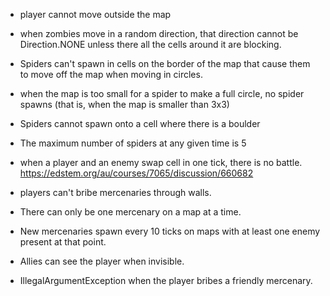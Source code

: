 - player cannot move outside the map

- when zombies move in a random direction, that direction cannot be
  Direction.NONE unless there all the cells around it are blocking.

- Spiders can't spawn in cells on the border of the map that cause them to move off the map when moving in circles.
- when the map is too small for a spider to make a full circle, no spider spawns
  (that is, when the map is smaller than 3x3)
- Spiders cannot spawn onto a cell where there is a boulder
- The maximum number of spiders at any given time is 5

- when a player and an enemy swap cell in one tick, there is no battle.
   https://edstem.org/au/courses/7065/discussion/660682
- players can't bribe mercenaries through walls.
- There can only be one mercenary on a map at a time.
- New mercenaries spawn every 10 ticks on maps with at least one enemy present at that point.
- Allies can see the player when invisible.
- IllegalArgumentException when the player bribes a friendly mercenary.